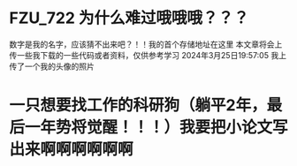 #  FZU_722 为什么难过哦哦哦？？？
数字是我的名字，应该猜不出来吧？！！我的首个存储地址在这里
本文章将会上传一些我下载的一些代码或者资料，仅供参考学习
2024年3月25日19:57:05 我上传了一个我的头像的照片
# 一只想要找工作的科研狗（躺平2年，最后一年势将觉醒！！！）我要把小论文写出来啊啊啊啊啊啊
